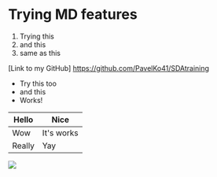 # Trying MD features
1. Trying this
2. and this
3. same as this

[Link to my GitHub] https://github.com/PavelKo41/SDAtraining

- Try this too
- and this
- Works!


| Hello   | Nice        |
|---------|-------------|
| Wow     | It's works  |
 | Really  | Yay         | 


![](D:\Documents\Desktop\python-powered-w-200x80.png)

